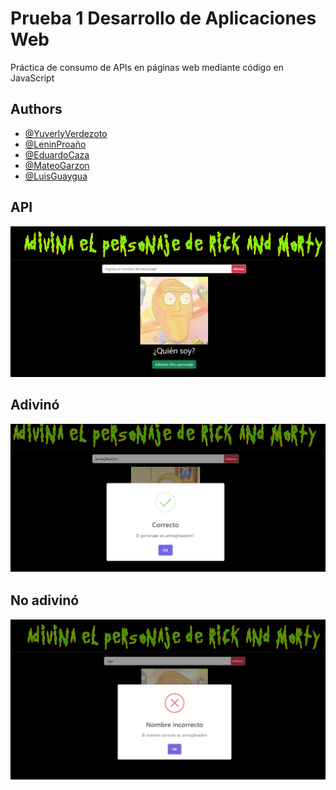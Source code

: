 
# Prueba 1 Desarrollo de Aplicaciones Web

Práctica de consumo de APIs en páginas web mediante código en JavaScript

## Authors

- [@YuverlyVerdezoto](https://github.com/YuverlyHidokun)
- [@LeninProaño](https://github.com/IGNN3LZ3R0)
- [@EduardoCaza](https://github.com/Eduardo-Caza)
- [@MateoGarzon](https://github.com/WesitosFsa)
- [@LuisGuaygua](https://github.com/Kr-luis)


## API
![](https://github.com/YuverlyHidokun/Prueba-1-DAW/blob/main/Api.png?raw=true)

## Adivinó
![](https://github.com/YuverlyHidokun/Prueba-1-DAW/blob/main/Correcto.png?raw=true)
## No adivinó
![](https://github.com/YuverlyHidokun/Prueba-1-DAW/blob/main/ERROR.png?raw=true)
